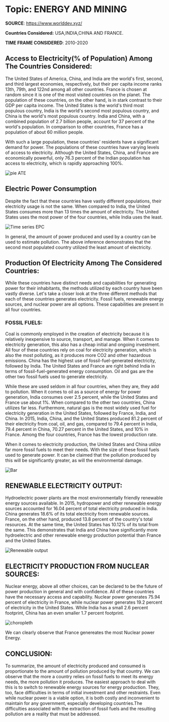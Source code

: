 # Topic: ENERGY AND MINING

**SOURCE**: https://www.worlddev.xyz/

**Countries Considered:** USA,INDIA,CHINA AND FRANCE.

**TIME FRAME CONSIDERED**: 2010-2020

## **Access to Electricity(% of Population) Among The Countries Considered**:

The United States of America, China, and India are the world's first, second, and third largest economies, respectively, but their per capita income ranks 13th, 79th, and 122nd among all other countries. France is chosen at random since it is one of the most visited countries on the planet. The population of these countries, on the other hand, is in stark contrast to their GDP per capita income. The United States is the world's third most populous country, India is the world's second most populous country, and China is the world's most populous country. India and China, with a combined population of 2.7 billion people, account for 37 percent of the world's population. In comparison to other countries, France has a population of about 60 million people.

With such a large population, these countries' residents have a significant demand for power. The populations of these countries have varying levels of access to electricity. Although the United States, China, and France are economically powerful, only 76.3 percent of the Indian population has access to electricity, which is rapidly approaching 100%.

![pie ATE](https://github.com/krishnasidhvi/krishna_data690/blob/main/world_development_explore/Charts/pie%20ATE.png)

## **Electric Power Consumption**

Despite the fact that these countries have vastly different populations, their electricity usage is not the same. When compared to India, the United States consumes more than 13 times the amount of electricity. The United States uses the most power of the four countries, while India uses the least.

![Time series EPC](https://github.com/krishnasidhvi/krishna_data690/blob/main/world_development_explore/Charts/Time%20series%20EPC.png)

In general, the amount of power produced and used by a country can be used to estimate pollution. The above inference demonstrates that the second most populated country utilized the least amount of electricity.

## **Production Of Electricity Among The Considered Countries**:

While these countries have distinct needs and capabilities for generating power for their inhabitants, the methods utilized by each country have been vastly diverse. Let's take a closer look at the three different methods that each of these countries generates electricity. Fossil fuels, renewable energy sources, and nuclear power are all options. These capabilities are present in all four countries.

### FOSSIL FUELS:

Coal is commonly employed in the creation of electricity because it is relatively inexpensive to source, transport, and manage. When it comes to electricity generation, this also has a cheap initial and ongoing investment. All four of these countries rely on coal for electricity generation, which is also the most polluting, as it produces more CO2 and other hazardous emissions. China has the highest use of fossil-fuel-generated electricity, followed by India. The United States and France are right behind India in terms of fossil-fuel-generated energy consumption. Oil and gas are the other two fossil fuels used to generate electricity.

While these are used seldom in all four countries, when they are, they add to pollution. When it comes to oil as a source of energy for power generation, India consumes over 2.5 percent, while the United States and France use about 1%. When compared to the other two countries, China utilizes far less. Furthermore, natural gas is the most widely used fuel for electricity generation in the United States, followed by France, India, and China. In 2015, India, China, and the United States produced 81.2 percent of their electricity from coal, oil, and gas, compared to 79.4 percent in India, 79.4 percent in China, 70.27 percent in the United States, and 10% in France. Among the four countries, France has the lowest production rate.

When it comes to electricity production, the United States and China utilize far more fossil fuels to meet their needs. With the size of these fossil fuels used to generate power. It can be claimed that the pollution produced by this will be significantly greater, as will the environmental damage.

![Bar](https://github.com/krishnasidhvi/krishna_data690/blob/main/world_development_explore/Charts/Bar.png)

## RENEWABLE ELECTRICITY OUTPUT:

Hydroelectric power plants are the most environmentally friendly renewable energy sources available. In 2015, hydropower and other renewable energy sources accounted for 16.04 percent of total electricity produced in India. China generates 18.6% of its total electricity from renewable sources. France, on the other hand, produced 13.8 percent of the country's total resources. At the same time, the United States has 10.12% of its total from the same. This demonstrates that India and China have significantly more hydroelectric and other renewable energy production potential than France and the United States.

![Renewable output](https://github.com/krishnasidhvi/krishna_data690/blob/main/world_development_explore/Charts/Renewable%20output.png)

## ELECTRICITY PRODUCTION FROM NUCLEAR SOURCES:

Nuclear energy, above all other choices, can be declared to be the future of power production in general and with confidence. All of these countries have the necessary access and capability. Nuclear power generates 75.94 percent of electricity in France, while nuclear power generates 19.2 percent of electricity in the United States. While India has a small 2.6 percent footprint, China has an even smaller 1.7 percent footprint.

![choropleth](https://github.com/krishnasidhvi/krishna_data690/blob/main/world_development_explore/Charts/choropleth.png)

We can clearly observe that France genereates the most Nuclear power Energy.

## CONCLUSION:

To summarize, the amount of electricity produced and consumed is proportionate to the amount of pollution produced by that country. We can observe that the more a country relies on fossil fuels to meet its energy needs, the more pollution it produces. The easiest approach to deal with this is to switch to renewable energy sources for energy production. They, too, face difficulties in terms of initial investment and other restraints. Even while nuclear power is a viable option, it is both costly and inconvenient to maintain for any government, especially developing countries.The difficulties associated with the extraction of fossil fuels and the resulting pollution are a reality that must be addressed.


